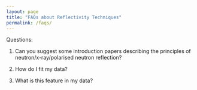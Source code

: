 ```yaml
---
layout: page
title: "FAQs about Reflectivity Techniques"
permalink: /faqs/
---
```


Questions:
1. Can you suggest some introduction papers describing the principles of neutron/x-ray/polarised neutron reflection?

2. How do I fit my data?

3. What is this feature in my data?

